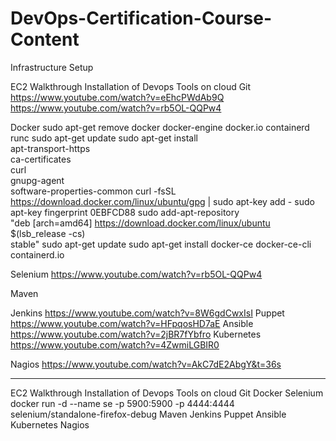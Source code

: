 # DevOps-Certification-Course-Content

Infrastructure Setup

EC2 Walkthrough
Installation of Devops Tools on cloud
Git
https://www.youtube.com/watch?v=eEhcPWdAb9Q
https://www.youtube.com/watch?v=rb5OL-QQPw4

Docker
   sudo apt-get remove docker docker-engine docker.io containerd runc
   sudo apt-get update
   sudo apt-get install \
    apt-transport-https \
    ca-certificates \
    curl \
    gnupg-agent \
    software-properties-common
  curl -fsSL https://download.docker.com/linux/ubuntu/gpg | sudo apt-key add -
  sudo apt-key fingerprint 0EBFCD88
  sudo add-apt-repository \
   "deb [arch=amd64] https://download.docker.com/linux/ubuntu \
   $(lsb_release -cs) \
   stable"
  sudo apt-get update
  sudo apt-get install docker-ce docker-ce-cli containerd.io
  
Selenium
https://www.youtube.com/watch?v=rb5OL-QQPw4

Maven

Jenkins
https://www.youtube.com/watch?v=8W6gdCwxIsI
Puppet
https://www.youtube.com/watch?v=HFpqosHD7aE
Ansible
 https://www.youtube.com/watch?v=2jBR7fYbfro
Kubernetes
  https://www.youtube.com/watch?v=4ZwmiLGBIR0
  
Nagios
 https://www.youtube.com/watch?v=AkC7dE2AbgY&t=36s

-----------------------------------

EC2 Walkthrough
Installation of Devops Tools on cloud
Git
Docker
Selenium
  docker run -d --name se -p 5900:5900  -p 4444:4444 selenium/standalone-firefox-debug
Maven
Jenkins
Puppet
Ansible
Kubernetes
Nagios
